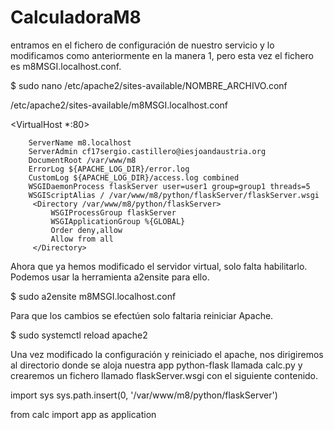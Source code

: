 # CalculadoraM8

entramos en el fichero de configuración de nuestro servicio y lo modificamos como anteriormente en la manera 1, pero esta vez el fichero es m8MSGI.localhost.conf.

$	sudo nano /etc/apache2/sites-available/NOMBRE_ARCHIVO.conf 




/etc/apache2/sites-available/m8MSGI.localhost.conf

<VirtualHost *:80>

        ServerName m8.localhost
        ServerAdmin cf17sergio.castillero@iesjoandaustria.org
        DocumentRoot /var/www/m8
        ErrorLog ${APACHE_LOG_DIR}/error.log
        CustomLog ${APACHE_LOG_DIR}/access.log combined
        WSGIDaemonProcess flaskServer user=user1 group=group1 threads=5
        WSGIScriptAlias / /var/www/m8/python/flaskServer/flaskServer.wsgi
         <Directory /var/www/m8/python/flaskServer>
             WSGIProcessGroup flaskServer
             WSGIApplicationGroup %{GLOBAL}
             Order deny,allow
             Allow from all
         </Directory>
</VirtualHost>



Ahora que ya hemos modificado el servidor virtual, solo falta habilitarlo. Podemos usar la herramienta a2ensite para ello.

$	sudo a2ensite m8MSGI.localhost.conf 


Para que los cambios se efectúen solo faltaria reiniciar Apache.

$	sudo systemctl reload apache2 


Una vez modificado la configuración y reiniciado el apache, nos dirigiremos al directorio donde se aloja nuestra app python-flask llamada calc.py y crearemos un fichero llamado flaskServer.wsgi con el siguiente contenido.

import sys
sys.path.insert(0, '/var/www/m8/python/flaskServer')

from calc import app as application


